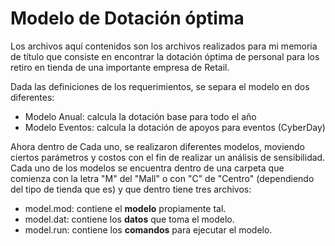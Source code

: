 # Modelo de Dotación óptima
Los archivos aquí contenidos son los archivos realizados para mi memoria de título que consiste en encontrar la dotación óptima de personal para los retiro en tienda de una importante empresa de Retail.

Dada las definiciones de los requerimientos, se separa el modelo en dos diferentes:

+ Modelo Anual: calcula la dotación base para todo el año
+ Modelo Eventos: calcula la dotación de apoyos para eventos (CyberDay)

Ahora dentro de Cada uno, se realizaron diferentes modelos, moviendo ciertos parámetros y costos con el fin de realizar un análisis de sensibilidad. Cada uno de los modelos se encuentra dentro de una carpeta que comienza con la letra "M" del "Mall" o con "C" de "Centro" (dependiendo del tipo de tienda que es) y que dentro tiene tres archivos:

+ model.mod: contiene el **modelo** propiamente tal.
+ model.dat: contiene los **datos** que toma el modelo.
+ model.run: contiene los **comandos** para ejecutar el modelo.